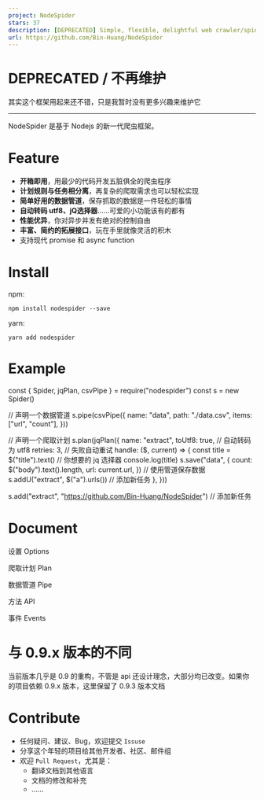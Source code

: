 ```yaml
---
project: NodeSpider
stars: 37
description: [DEPRECATED] Simple, flexible, delightful web crawler/spider package
url: https://github.com/Bin-Huang/NodeSpider
---
```


DEPRECATED / 不再维护
=================

其实这个框架用起来还不错，只是我暂时没有更多兴趣来维护它

* * *

NodeSpider 是基于 Nodejs 的新一代爬虫框架。

Feature
=======

-   **开箱即用**，用最少的代码开发五脏俱全的爬虫程序
-   **计划规则与任务相分离**，再复杂的爬取需求也可以轻松实现
-   **简单好用的数据管道**，保存抓取的数据是一件轻松的事情
-   **自动转码 utf8、jQ选择器**……可爱的小功能该有的都有
-   **性能优异**，你对异步并发有绝对的控制自由
-   **丰富、简约的拓展接口**，玩在手里就像灵活的积木
-   支持现代 promise 和 async function

Install
=======

npm:

```
npm install nodespider --save
```

yarn:

```
yarn add nodespider
```

Example
=======

const { Spider, jqPlan, csvPipe } \= require("nodespider")
const s \= new Spider()

// 声明一个数据管道
s.pipe(csvPipe({
  name: "data",
  path: "./data.csv",
  items: \["url", "count"\],
}))

// 声明一个爬取计划
s.plan(jqPlan({
  name: "extract",
  toUtf8: true, // 自动转码为 utf8
  retries: 3, // 失败自动重试
  handle: ($, current) \=> {
    const title \= $("title").text() // 你想要的 jq 选择器
    console.log(title)
    s.save("data", {
      count: $("body").text().length,
      url: current.url,
    }) // 使用管道保存数据
    s.addU("extract", $("a").urls())  // 添加新任务
  },
}))

s.add("extract", "https://github.com/Bin-Huang/NodeSpider") // 添加新任务

Document
========

设置 Options

爬取计划 Plan

数据管道 Pipe

方法 API

事件 Events

与 0.9.x 版本的不同
=============

当前版本几乎是 0.9 的重构，不管是 api 还设计理念，大部分均已改变。如果你的项目依赖 0.9.x 版本，这里保留了 0.9.3 版本文档

Contribute
==========

-   任何疑问、建议、Bug，欢迎提交 `Issuse`
-   分享这个年轻的项目给其他开发者、社区、邮件组
-   欢迎 `Pull Request`，尤其是：
    -   翻译文档到其他语言
    -   文档的修改和补充
    -   ……
